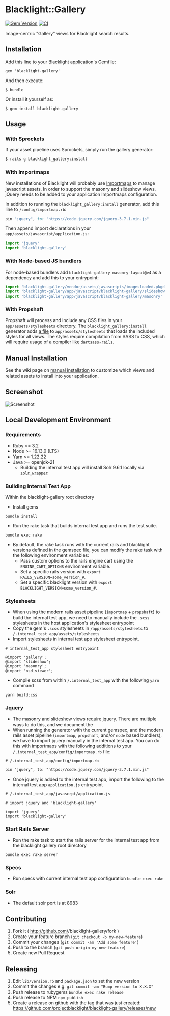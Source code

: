 # Blacklight::Gallery
[![Gem Version](https://badge.fury.io/rb/blacklight-gallery.svg)](http://badge.fury.io/rb/blacklight-gallery) [![CI](https://github.com/projectblacklight/blacklight-gallery/actions/workflows/ruby.yml/badge.svg)](https://github.com/projectblacklight/blacklight-gallery/actions/workflows/ruby.yml)

Image-centric "Gallery" views for Blacklight search results.

## Installation

Add this line to your Blacklight application's Gemfile:

    gem 'blacklight-gallery'

And then execute:

    $ bundle

Or install it yourself as:

    $ gem install blacklight-gallery

## Usage

### With Sprockets

If your asset pipeline uses Sprockets, simply run the gallery generator:

```sh
$ rails g blacklight_gallery:install
```

### With Importmaps

New installations of Blacklight will probably use [Importmaps](https://github.com/rails/importmap-rails) to manage javascript assets. In order to support the masonry and slideshow views, jQuery needs to be added to your application Importmaps configuration.

In addition to running the `blacklight_gallery:install` generator, add this line to `/config/importmap.rb`:

```ruby
pin "jquery", to: "https://code.jquery.com/jquery-3.7.1.min.js"
```

Then append import declarations in your `app/assets/javascript/application.js`:

```js
import 'jquery'
import 'blacklight-gallery'
```

### With Node-based JS bundlers

For node-based bundlers add `blacklight-gallery masonry-layout@v4` as a dependency and add this to your entrypoint:
```js
import 'blacklight-gallery/vendor/assets/javascripts/imagesloaded.pkgd.js'
import 'blacklight-gallery/app/javascript/blacklight-gallery/slideshow'
import 'blacklight-gallery/app/javascript/blacklight-gallery/masonry'
```

### With Propshaft

Propshaft will process and include any CSS files in your `app/assets/stylesheets` directory. The `blacklight_gallery:install` generator adds [a file](https://github.com/projectblacklight/blacklight-gallery/blob/v4.8.4/lib/generators/blacklight_gallery/templates/blacklight_gallery.css.scss) to `app/assets/stylesheets` that loads the included styles for all views.
The styles require compilation from SASS to CSS, which will require usage of a compiler like [`dartsass-rails`](https://github.com/rails/dartsass-rails).

## Manual Installation

See the wiki page on [manual installation](https://github.com/projectblacklight/blacklight-gallery/wiki/Manual-Installation) to customize which views and related assets to install into your application.

## Screenshot

![Screenshot](docs/screen_shot.png)

##  Local Development Environment

### Requirements 

- Ruby >= 3.2
- Node >= 16.13.0 (LTS)
- Yarn >= 1.22.22
- Java >= openjdk-21
  - Building the internal test app will install Solr 9.6.1 locally via [`solr_wrapper`](https://github.com/cbeer/solr_wrapper)

### Building Internal Test App

Within the blacklight-gallery root directory
- Install gems
```
bundle install
```
- Run the rake task that builds internal test app and runs the test suite.  
```
bundle exec rake
```

- By default, the rake task runs with the current rails and blacklight versions defined in the gemspec file, you can modify the rake task with the following environment variables:
  - Pass custom options to the rails engine cart using the `ENGINE_CART_OPTIONS` environment variable. 
  - Set a specific rails version with `export RAILS_VERSION=some_version_#`.
  - Set a specific blacklight version with `export BLACKLIGHT_VERSION=some_version_#`.


### Stylesheets

- When using the modern rails asset pipeline (`importmap` + `propshaft`) to build the internal test app, we need to manually include the `.scss` stylesheets in the host application's stylesheet entrypoint
- Copy the gem's `.scss` stylesheets in `/app/assets/stylesheets` to `/.internal_test_app/assets/stylesheets`
- Import stylesheets in internal test app stylesheet entrypoint.
```
# internal_test_app stylesheet entrypoint 

@import 'gallery';
@import 'slideshow';
@import 'masonry';
@import 'osd_viewer';
  ```
- Compile scss from within `/.internal_test_app` with the following `yarn` command

```
yarn build:css
```

### Jquery
- The masonry and slideshow views require jquery. There are multiple ways to do this, and we document the
- When running the generator with the current gemspec, and the modern rails asset pipeline (`importmap`, `propshaft`, and/or `node` based bundlers), 
we have to import jquery manually in the internal test app. You can do this with importmaps with the following additions to your `/.internal_test_app/config/importmap.rb` file:

```
# /.internal_test_app/config/importmap.rb

pin "jquery", to: "https://code.jquery.com/jquery-3.7.1.min.js"
```
- Once jquery is added to the internal test app, import the following to the internal test app `application.js` entrypoint
```
# /.internal_test_app/javascrpt/application.js

# import jquery and 'blacklight-gallery'

import 'jquery'
import 'blacklight-gallery'
```

### Start Rails Server
- Run the rake task to start the rails server for the internal test app from the blacklight gallery root directory
```
bundle exec rake server
```

### Specs

- Run specs with current internal test app configuration
  `bundle exec rake`

### Solr
- The default solr port is at 8983

## Contributing

1. Fork it ( http://github.com/<my-github-username>/blacklight-gallery/fork )
2. Create your feature branch (`git checkout -b my-new-feature`)
3. Commit your changes (`git commit -am 'Add some feature'`)
4. Push to the branch (`git push origin my-new-feature`)
5. Create new Pull Request

## Releasing

1. Edit `lib/version.rb` and `package.json` to set the new version
2. Commit the changes e.g. `git commit -am "Bump version to X.X.X"`
3. Push release to rubygems `bundle exec rake release`
4. Push release to NPM `npm publish`
5. Create a release on github with the tag that was just created: https://github.com/projectblacklight/blacklight-gallery/releases/new
